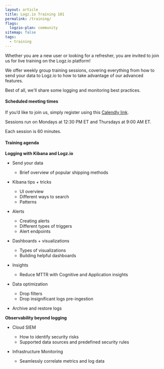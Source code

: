```yaml
---
layout: article
title: Logz.io Training 101
permalink: /training/
flags:
  logzio-plan: community
sitemap: false
tags:
  - training
---
```


Whether you are a new user or looking for a refresher, you are invited to join us for live training on the Logz.io platform!

We offer weekly group training sessions, covering everything from how to send your data to Logz.io to how to take advantage of our advanced features.

Best of all, we'll share some logging and monitoring best practices.

#### Scheduled meeting times

If you’d like to join us, simply register using this [Calendly link](https://calendly.com/meet-logzio/logz-io-training-101).

Sessions run on Mondays at 12:30 PM ET and Thursdays at 9:00 AM ET. 

Each session is 60 minutes.

#### Training agenda

**Logging with Kibana and Logz.io**

* Send your data
  * Brief overview of popular shipping methods


* Kibana tips + tricks
    * UI overview
    * Different ways to search
    * Patterns

* Alerts
    * Creating alerts
    * Different types of triggers
    * Alert endpoints

* Dashboards + visualizations
    * Types of visualizations
    * Building helpful dashboards

* Insights
    * Reduce MTTR with Cognitive and Application insights

* Data optimization
    * Drop filters
    * Drop insignificant logs pre-ingestion

* Archive and restore logs

**Observability beyond logging**

* Cloud SIEM
    * How to identify security risks
    * Supported data sources and predefined security rules

* Infrastructure Monitoring
    * Seamlessly correlate metrics and log data
